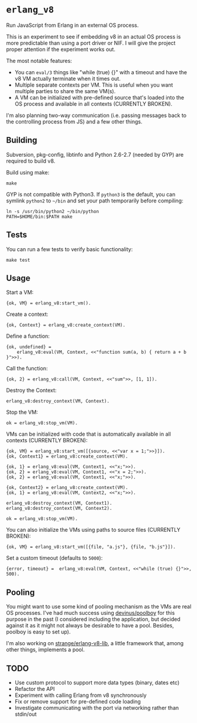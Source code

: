 # `erlang_v8`

Run JavaScript from Erlang in an external OS process.

This is an experiment to see if embedding v8 in an actual OS process is more
predictable than using a port driver or NIF. I will give the project proper
attention if the experiment works out.

The most notable features:

- You can `eval/3` things like "while (true) {}" with a timeout and have the
  v8 VM actually terminate when it times out.
- Multiple separate contexts per VM. This is useful when you want multiple
  parties to share the same VM(s).
- A VM can be initialized with pre-defined source that's loaded into the OS
  process and available in all contexts (CURRENTLY BROKEN).

I'm also planning two-way communication (i.e. passing messages back to the
controlling process from JS) and a few other things.

## Building

Subversion, pkg-config, libtinfo and Python 2.6-2.7 (needed by GYP) are
required to build v8.

Build using make:

    make

GYP is not compatible with Python3. If `python3` is the default, you can
symlink `python2` to `~/bin` and set your path temporarily before compiling:

    ln -s /usr/bin/python2 ~/bin/python
    PATH=$HOME/bin:$PATH make

## Tests

You can run a few tests to verify basic functionality:

    make test

## Usage

Start a VM:

    {ok, VM} = erlang_v8:start_vm().

Create a context:

    {ok, Context} = erlang_v8:create_context(VM).

Define a function:

    {ok, undefined} =
        erlang_v8:eval(VM, Context, <<"function sum(a, b) { return a + b }">>).

Call the function: 

    {ok, 2} = erlang_v8:call(VM, Context, <<"sum">>, [1, 1]).

Destroy the Context:

    erlang_v8:destroy_context(VM, Context).

Stop the VM:

    ok = erlang_v8:stop_vm(VM).

VMs can be initialized with code that is automatically available in all
contexts (CURRENTLY BROKEN):

    {ok, VM} = erlang_v8:start_vm([{source, <<"var x = 1;">>}]).
    {ok, Context1} = erlang_v8:create_context(VM).

    {ok, 1} = erlang_v8:eval(VM, Context1, <<"x;">>).
    {ok, 2} = erlang_v8:eval(VM, Context1, <<"x = 2;">>).
    {ok, 2} = erlang_v8:eval(VM, Context1, <<"x;">>).

    {ok, Context2} = erlang_v8:create_context(VM).
    {ok, 1} = erlang_v8:eval(VM, Context2, <<"x;">>).

    erlang_v8:destroy_context(VM, Context1).
    erlang_v8:destroy_context(VM, Context2).

    ok = erlang_v8:stop_vm(VM).

You can also initialize the VMs using paths to source files (CURRENTLY BROKEN):

    {ok, VM} = erlang_v8:start_vm([{file, "a.js"}, {file, "b.js"}]).

Set a custom timeout (defaults to `5000`):

    {error, timeout} =  erlang_v8:eval(VM, Context, <<"while (true) {}">>, 500).

## Pooling

You might want to use some kind of pooling mechanism as the VMs are real OS
processes. I've had much success using
[devinus/poolboy](https://github.com/devinus/poolboy) for this purpose in the
past (I considered including the application, but decided against it as it
might not always be desirable to have a pool. Besides, poolboy is easy to set
up).

I'm also working on
[strange/erlang-v8-lib](https://github.com/strange/erlang-v8-lib), a little
framework that, among other things, implements a pool.

## TODO

- Use custom protocol to support more data types (binary, dates etc)
- Refactor the API
- Experiment with calling Erlang from v8 synchronously
- Fix or remove support for pre-defined code loading
- Investigate communicating with the port via networking rather than stdin/out
